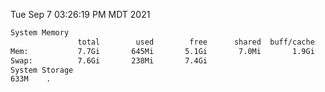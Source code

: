 Tue Sep  7 03:26:19 PM MDT 2021
```bash
System Memory
               total        used        free      shared  buff/cache   available
Mem:           7.7Gi       645Mi       5.1Gi       7.0Mi       1.9Gi       6.7Gi
Swap:          7.6Gi       238Mi       7.4Gi
System Storage
633M	.
```

